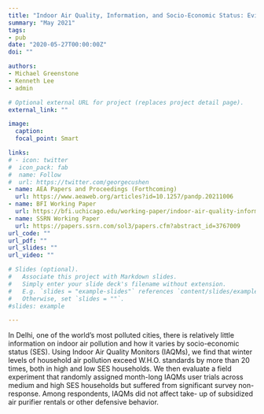 ```yaml
---
title: "Indoor Air Quality, Information, and Socio-Economic Status: Evidence from Delhi."
summary: "May 2021"
tags: 
- pub
date: "2020-05-27T00:00:00Z"
doi: ""

authors:
- Michael Greenstone
- Kenneth Lee
- admin

# Optional external URL for project (replaces project detail page).
external_link: ""

image:
  caption: 
  focal_point: Smart

links:
# - icon: twitter
#  icon_pack: fab
#  name: Follow
#  url: https://twitter.com/georgecushen
- name: AEA Papers and Proceedings (Forthcoming)
  url: https://www.aeaweb.org/articles?id=10.1257/pandp.20211006
- name: BFI Working Paper
  url: https://bfi.uchicago.edu/working-paper/indoor-air-quality-information-and-socio-economic-status-evidence-from-delhi/
- name: SSRN Working Paper
  url: https://papers.ssrn.com/sol3/papers.cfm?abstract_id=3767009
url_code: ""
url_pdf: ""
url_slides: ""
url_video: ""

# Slides (optional).
#   Associate this project with Markdown slides.
#   Simply enter your slide deck's filename without extension.
#   E.g. `slides = "example-slides"` references `content/slides/example-slides.md`.
#   Otherwise, set `slides = ""`.
#slides: example

---
```


In Delhi, one of the world’s most polluted cities, there is relatively little information on indoor air pollution and how it varies by socio-economic status (SES). Using Indoor Air Quality Monitors (IAQMs), we find that winter levels of household air pollution exceed W.H.O. standards by more than 20 times, both in high and low SES households. We then evaluate a field experiment that randomly assigned month-long IAQMs user trials across medium and high SES households but suffered from significant survey non-response. Among respondents, IAQMs did not affect take- up of subsidized air purifier rentals or other defensive behavior.
